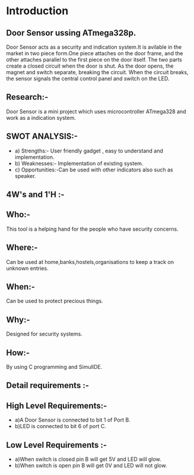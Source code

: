 # Introduction
## Door Sensor ussing ATmega328p.

Door Sensor acts as a security and indication system.It is avilable in the market in two piece form.One piece attaches on the door frame, and the other attaches parallel to the first piece on the door itself. The two parts create a closed circuit when the door is shut. As the door opens, the magnet and switch separate, breaking the circuit. When the circuit breaks, the sensor signals the central control panel and switch on the LED.

## Research:-
Door Sensor is a mini project which uses microcontroller ATmega328 and work as a indication system. 
 
## SWOT ANALYSIS:-
 -  a) Strengths:- User friendly gadget , easy to understand and implementation.
 -  b) Weaknesses:- Implementation of existing system.
 -  c) Opportunities:-Can be used with other indicators also such as speaker. 
 ## 4W's and 1'H :-
 ## Who:- 
   This tool is a helping hand for the people who have security concerns.
 ## Where:-
   Can be used at home,banks,hostels,organisations to keep a track on unknown entries.
 ## When:-
   Can be used to protect precious things.
 ## Why:-
   Designed for security systems.
 ## How:-
   By using C programming and SimulIDE.
## Detail requirements :-
## High Level Requirements:-
- a)A Door Sensor is connected to bit 1 of Port B.
- b)LED is connected to bit 6 of port C.
## Low Level Requirements :-
- a)When switch is closed pin B will get 5V and LED will glow.
- b)When switch is open pin B will get 0V and LED will not glow.

